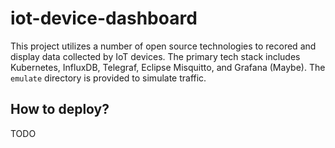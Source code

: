 # iot-device-dashboard

This project utilizes a number of open source technologies to recored and display data collected by IoT devices. 
The primary tech stack includes Kubernetes, InfluxDB, Telegraf, Eclipse Misquitto, and Grafana (Maybe). The `emulate`
directory is provided to simulate traffic.

## How to deploy?

TODO